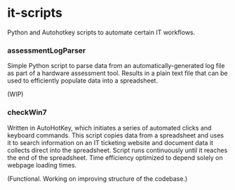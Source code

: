# it-scripts
Python and Autohotkey scripts to automate certain IT workflows.

### assessmentLogParser
Simple Python script to parse data from an automatically-generated log file as part of a hardware assessment tool. Results in a plain text file that can be used to efficiently populate data into a spreadsheet.

(WIP)


### checkWin7
Written in AutoHotKey, which initiates a series of automated clicks and keyboard commands. This script copies data from a spreadsheet and uses it to search information on an IT ticketing website and document data it collects direct into the spreadsheet. Script runs continuously until it reaches the end of the spreadsheet. Time efficiency optimized to depend solely on webpage loading times.

(Functional. Working on improving structure of the codebase.)
